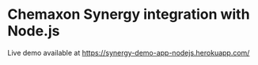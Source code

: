 # Chemaxon Synergy integration with Node.js

Live demo available at https://synergy-demo-app-nodejs.herokuapp.com/
